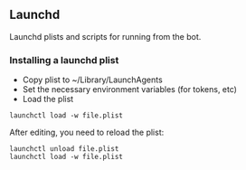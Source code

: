 ## Launchd

Launchd plists and scripts for running from the bot.

### Installing a launchd plist

- Copy plist to ~/Library/LaunchAgents
- Set the necessary environment variables (for tokens, etc)
- Load the plist
```
launchctl load -w file.plist
```

After editing, you need to reload the plist:

```
launchctl unload file.plist
launchctl load -w file.plist
```
